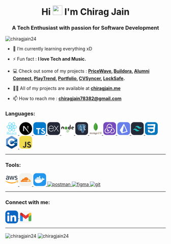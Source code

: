 <h1 align="center">Hi <img src="https://github.com/TheDudeThatCode/TheDudeThatCode/blob/master/Assets/Hi.gif" width="30px" height="30px"> I'm Chirag Jain</h1>
<h3 align="center">A Tech Enthusiast with passion for Software Development</h3>


<p align="left"> <img src="https://komarev.com/ghpvc/?username=chiragjain24&label=Profile%20views&color=0e75b6&style=flat" alt="chiragjain24" /> </p>

- 🌱 I’m currently learning everything xD

- ⚡ Fun fact : **I love Tech and Music.**

- 💻 Check out some of my projects : **[PriceWave](https://pricewave.vercel.app/), [Buildora](https://buildorai.vercel.app), [Alumni Connect](https://dtu-alumni.pages.dev), [PlayTrend](https://playtrend.vercel.app), [Portfolio](https://chiragjain.me), [CVSyncer](https://cvsyncer-7zw1j61y.b4a.run/), [LockSafe](https://locksafe.vercel.app/).**

- 👨‍💻 All of my projects are available at **[chiragjain.me](https://chiragjain.me)**

- 📫 How to reach me : **chiragjain78382@gmail.com**


<h3 align="left">Languages:</h3>
<p align="left">
  <a href="https://reactjs.org/" target="_blank">
    <img src="https://raw.githubusercontent.com/devicons/devicon/master/icons/react/react-original-wordmark.svg" alt="react" width="40px" />
  </a> 
  <a href="https://nextjs.org/" target="_blank">
    <img src="https://raw.githubusercontent.com/devicons/devicon/master/icons/nextjs/nextjs-original.svg" alt="nextjs" width="40px" />
  </a>
  <a href="https://www.typescriptlang.org/" target="_blank">
    <img src="https://github.com/tandpfun/skill-icons/blob/main/icons/TypeScript.svg" alt="typescript" width="40px" />
  </a>
  <a href="https://expressjs.com/" target="_blank">
    <img src="https://github.com/tandpfun/skill-icons/blob/main/icons/ExpressJS-Dark.svg" alt="express" width="40px" />
  </a>
   <a href="https://nodejs.org" target="_blank">
    <img src="https://raw.githubusercontent.com/devicons/devicon/master/icons/nodejs/nodejs-original-wordmark.svg" alt="nodejs" width="40px" />
  </a> 
  <a href="https://www.postgresql.org/" target="_blank" rel="noreferrer"> 
    <img src="https://github.com/tandpfun/skill-icons/blob/main/icons/PostgreSQL-Dark.svg" alt="postgresql" width="40" /> 
  </a>
  <a href="https://www.mongodb.com/" target="_blank" rel="noreferrer"> 
    <img src="https://raw.githubusercontent.com/devicons/devicon/master/icons/mongodb/mongodb-original-wordmark.svg" alt="mongodb" width="40" /> 
  </a>
  <a href="https://redux.js.org/" target="_blank" rel="noreferrer"> 
    <img src="https://github.com/tandpfun/skill-icons/blob/main/icons/Redux.svg" alt="redux" width="40" /> 
  </a>
  <a href="https://www.prisma.io/" target="_blank" rel="noreferrer"> 
    <img src="https://github.com/tandpfun/skill-icons/blob/main/icons/Prisma.svg" alt="prisma" width="40" /> 
  </a>
  <a href="https://tailwindcss.com/" target="_blank">
    <img src="https://github.com/tandpfun/skill-icons/blob/main/icons/TailwindCSS-Dark.svg" alt="tailwind" width="40px" />
  </a>
  <a href="https://tailwindcss.com/" target="_blank">
    <img src="https://github.com/tandpfun/skill-icons/blob/main/icons/CSS.svg" alt="css" width="40px" />
  </a>
  <a href="https://www.w3schools.com/cpp/" target="_blank" rel="noreferrer">
    <img src="https://raw.githubusercontent.com/devicons/devicon/master/icons/cplusplus/cplusplus-original.svg" alt="cplusplus" width="40"/>
  </a> 
  <a href="https://developer.mozilla.org/en-US/docs/Web/JavaScript" target="_blank">
    <img src="https://github.com/tandpfun/skill-icons/blob/main/icons/JavaScript.svg" alt="javascript" width="40px" />
  </a>  
</p>

---

<h3 align="left">Tools:</h3>
<p align="left">
    <a href="https://aws.amazon.com" target="_blank" rel="noreferrer"> 
      <img src="https://raw.githubusercontent.com/devicons/devicon/master/icons/amazonwebservices/amazonwebservices-original-wordmark.svg" alt="aws" width="40"/>
    </a>
    <a href="https://workers.cloudflare.com/" target="_blank" rel="noreferrer"> 
      <img src="https://github.com/tandpfun/skill-icons/blob/main/icons/Cloudflare-Light.svg" alt="cloudflare" width="40"/>
    </a>
    <a href="https://www.docker.com/" target="_blank" rel="noreferrer"> 
      <img src="https://github.com/tandpfun/skill-icons/blob/main/icons/Docker.svg" alt="docker" width="40"/>
    </a>
    <a href="https://www.postman.com/" target="_blank">
        <img src="https://user-images.githubusercontent.com/25181517/192109061-e138ca71-337c-4019-8d42-4792fdaa7128.png" alt="postman" width="40px" />
    </a>
    <a href="https://www.figma.com/" target="_blank" rel="noreferrer"> 
        <img src="https://www.vectorlogo.zone/logos/figma/figma-icon.svg" alt="figma" width="40" /> 
    </a>
    <a href="https://git-scm.com/" target="_blank">
        <img src="https://www.vectorlogo.zone/logos/git-scm/git-scm-icon.svg" alt="git" width="40px" />
    </a> 
</p>

---

<h3>Connect with me:</h3>
<p>
    <a href="https://linkedin.com/in/chirag-jain8382" target="_blank">
        <img align="center" src="https://github.com/tandpfun/skill-icons/blob/main/icons/LinkedIn.svg" alt="linkedin" width="40" />
    </a>
    <a href="mailto:chiragjain78382@gmail.com" target="_blank">
        <img align="center" src="https://github.com/tandpfun/skill-icons/blob/main/icons/Gmail-Light.svg" alt="gmail" width="40" />
    </a>
</p>

---

<img align="center" src="https://github-readme-streak-stats.herokuapp.com/?user=chiragjain24&" alt="chiragjain24" />
<img align="center" src="https://github-readme-stats.vercel.app/api/top-langs?username=chiragjain24&show_icons=true&locale=en&layout=compact" alt="chiragjain24" />

